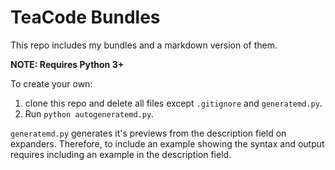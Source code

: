 # TeaCode Bundles

This repo includes my bundles and a markdown version of them.

**NOTE: Requires Python 3+**

To create your own:

1. clone this repo and delete all files except `.gitignore` and `generatemd.py`. 
3. Run `python autogeneratemd.py`.

`generatemd.py` generates it's previews from the description field on expanders. Therefore, to include an example showing the syntax and output requires including an example in the description field.